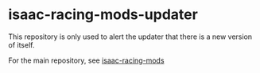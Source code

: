 # isaac-racing-mods-updater

This repository is only used to alert the updater that there is a new version of itself.

For the main repository, see [isaac-racing-mods](https://github.com/Zamiell/isaac-racing-mods/)
